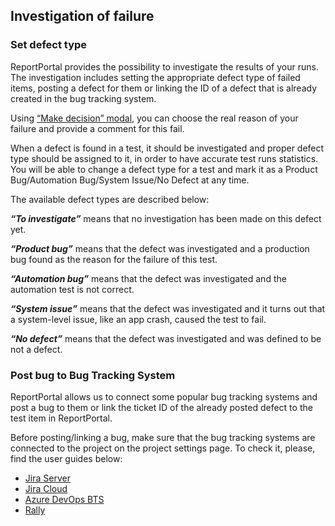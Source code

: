 ## Investigation of failure

### Set defect type

ReportPortal provides the possibility to investigate the results of your runs. The investigation includes setting the appropriate defect type of failed items, posting a defect for them or linking the ID of a defect that is already created in the bug tracking system.

Using [“Make decision” modal](https://reportportal.io/docs/Manual-Analysis%3E-make-decision-modal-redesign), you can choose the real reason of your failure and provide a comment for this fail.

When a defect is found in a test, it should be investigated and proper defect type should be assigned to it, in order to have accurate test runs statistics. You will be able to change a defect type for a test and mark it as a Product Bug/Automation Bug/System Issue/No Defect at any time.

The available defect types are described below:

***“To investigate”*** means that no investigation has been made on this defect yet.

***“Product bug”*** means that the defect was investigated and a production bug found as the reason for the failure of this test.

***“Automation bug”*** means that the defect was investigated and the automation test is not correct.

***“System issue”*** means that the defect was investigated and it turns out that a system-level issue, like an app crash, caused the test to fail.

***“No defect”*** means that the defect was investigated and was defined to be not a defect.

### Post bug to Bug Tracking System

ReportPortal allows us to connect some popular bug tracking systems and post a bug to them or link the ticket ID of the already posted defect to the test item in ReportPortal.

Before posting/linking a bug, make sure that the bug tracking systems are connected to the project on the project settings page. To check it, please, find the user guides below:

* [Jira Server](https://reportportal.io/docs/Jira-Server)
* [Jira Cloud](https://reportportal.io/docs/Jira-Cloud)
* [Azure DevOps BTS](https://reportportal.io/docs/Azure-DevOps-BTS)
* [Rally](https://reportportal.io/docs/Rally)